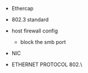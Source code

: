 - Ethercap
- 802.3 standard
- host firewall config
	- block the smb port

- NIC
- ETHERNET PROTOCOL 802.\